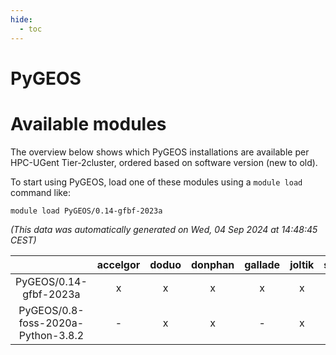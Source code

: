 ```yaml
---
hide:
  - toc
---
```


PyGEOS
======

# Available modules


The overview below shows which PyGEOS installations are available per HPC-UGent Tier-2cluster, ordered based on software version (new to old).

To start using PyGEOS, load one of these modules using a `module load` command like:

```shell
module load PyGEOS/0.14-gfbf-2023a
```

*(This data was automatically generated on Wed, 04 Sep 2024 at 14:48:45 CEST)*  

| |accelgor|doduo|donphan|gallade|joltik|shinx|skitty|
| :---: | :---: | :---: | :---: | :---: | :---: | :---: | :---: |
|PyGEOS/0.14-gfbf-2023a|x|x|x|x|x|x|x|
|PyGEOS/0.8-foss-2020a-Python-3.8.2|-|x|x|-|x|-|x|
